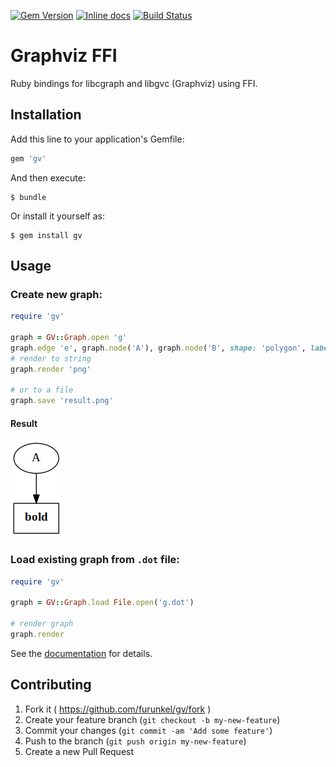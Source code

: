 [![Gem Version](https://badge.fury.io/rb/gv.svg)](https://badge.fury.io/rb/gv)
[![Inline docs](http://inch-ci.org/github/furunkel/gv.svg?branch=master)](http://inch-ci.org/github/furunkel/gv)
[![Build Status](https://travis-ci.org/furunkel/gv.svg?branch=master)](https://travis-ci.org/furunkel/gv)

# Graphviz FFI

Ruby bindings for libcgraph and libgvc (Graphviz) using FFI.

## Installation

Add this line to your application's Gemfile:

```ruby
gem 'gv'
```

And then execute:

    $ bundle

Or install it yourself as:

    $ gem install gv

## Usage

### Create new graph:
```ruby
require 'gv'

graph = GV::Graph.open 'g'
graph.edge 'e', graph.node('A'), graph.node('B', shape: 'polygon', label: graph.html('<b>bold</b>'))
# render to string
graph.render 'png'

# or to a file
graph.save 'result.png'
```

#### Result 
![Result](https://raw.githubusercontent.com/furunkel/gv/master/spec/render.png)
  
### Load existing graph from `.dot` file:
```ruby
require 'gv'

graph = GV::Graph.load File.open('g.dot')

# render graph
graph.render
```
See the [documentation](http://www.rubydoc.info/gems/gv) for details.

## Contributing

1. Fork it ( https://github.com/furunkel/gv/fork )
2. Create your feature branch (`git checkout -b my-new-feature`)
3. Commit your changes (`git commit -am 'Add some feature'`)
4. Push to the branch (`git push origin my-new-feature`)
5. Create a new Pull Request

